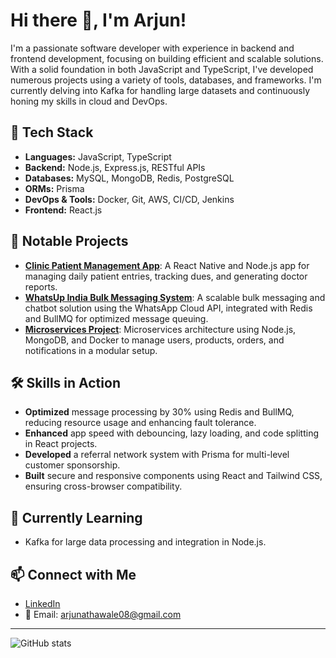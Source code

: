 # Hi there 👋, I'm Arjun!

I'm a passionate software developer with experience in backend and frontend development, focusing on building efficient and scalable solutions. With a solid foundation in both JavaScript and TypeScript, I've developed numerous projects using a variety of tools, databases, and frameworks. I'm currently delving into Kafka for handling large datasets and continuously honing my skills in cloud and DevOps.

## 🔧 Tech Stack
- **Languages:** JavaScript, TypeScript
- **Backend:** Node.js, Express.js, RESTful APIs
- **Databases:** MySQL, MongoDB, Redis, PostgreSQL
- **ORMs:** Prisma
- **DevOps & Tools:** Docker, Git, AWS, CI/CD, Jenkins
- **Frontend:** React.js

## 📂 Notable Projects
- **[Clinic Patient Management App](https://github.com/[YourUsername]/clinic-management)**: A React Native and Node.js app for managing daily patient entries, tracking dues, and generating doctor reports.
- **[WhatsUp India Bulk Messaging System](https://github.com/[YourUsername]/whatsapp-messaging)**: A scalable bulk messaging and chatbot solution using the WhatsApp Cloud API, integrated with Redis and BullMQ for optimized message queuing.
- **[Microservices Project](https://github.com/[YourUsername]/microservices)**: Microservices architecture using Node.js, MongoDB, and Docker to manage users, products, orders, and notifications in a modular setup.

## 🛠️ Skills in Action
- **Optimized** message processing by 30% using Redis and BullMQ, reducing resource usage and enhancing fault tolerance.
- **Enhanced** app speed with debouncing, lazy loading, and code splitting in React projects.
- **Developed** a referral network system with Prisma for multi-level customer sponsorship.
- **Built** secure and responsive components using React and Tailwind CSS, ensuring cross-browser compatibility.

## 🌱 Currently Learning
- Kafka for large data processing and integration in Node.js.

## 📫 Connect with Me
- [LinkedIn](http://www.linkedin.com/in/arjun-athawale-6b808a1a9)
- 📧 Email: arjunathawale08@gmail.com

---

![GitHub stats](https://github-readme-stats.vercel.app/api?username=arjunathawale&show_icons=true&theme=radical)
